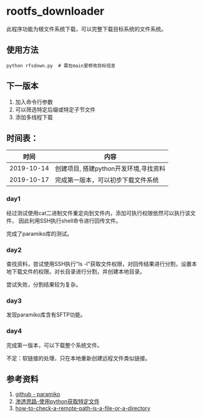 # rootfs\_downloader
此程序功能为根文件系统下载，可以完整下载目标系统的文件系统。

## 使用方法
```
python rfsdown.py  # 需在main里修改目标信息
```

## 下一版本
1. 加入命令行参数
2. 可以筛选特定后缀或特定子节文件
3. 添加多线程下载

## 时间表：
|   时间     |   内容    |
|:----------:|-----------|
| 2019-10-14 | 创建项目, 搭建python开发环境,寻找资料  |
| 2019-10-17 | 完成第一版本，可以初步下载文件系统 |

### day1
经过测试使用cat二进制文件重定向到文件内，添加可执行权限依然可以执行该文件，
因此利用SSH执行shell命令进行回传文件。

完成了paramiko库的测试。

### day2
查找资料，尝试使用SSH执行"ls -l"获取文件权限，对回传结果进行分割，设置本地下载文件的权限。对长目录进行分割，并创建本地目录。

尝试失败，分割结果较为复杂。

### day3
发现paramiko库含有SFTP功能。

### day4
完成第一版本，可以下载整个系统文件。

不足：软链接的处理，只在本地重新创建远程文件类似链接。


## 参考资料
1. [github - paramiko](https://github.com/paramiko/paramiko)
2. [渗透思路-使用python获取特定文件](https://zhuanlan.zhihu.com/p/31943296)
3. [how-to-check-a-remote-path-is-a-file-or-a-directory](https://stackoverflow.com/questions/18205731/how-to-check-a-remote-path-is-a-file-or-a-directory)
